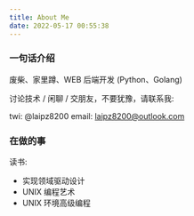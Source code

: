 ```yaml
---
title: About Me
date: 2022-05-17 00:55:38
---
```


### 一句话介绍

废柴、家里蹲、WEB 后端开发 (Python、Golang)

讨论技术 / 闲聊 / 交朋友，不要犹豫，请联系我:

twi: @laipz8200
email: laipz8200@outlook.com

### 在做的事

读书:

- 实现领域驱动设计
- UNIX 编程艺术
- UNIX 环境高级编程
